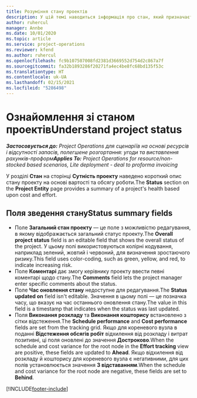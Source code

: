 ```yaml
---
title: Розуміння стану проектів
description: У цій темі наводиться інформація про стан, який призначається проектам у Dynamics 365 Project Operations.
author: ruhercul
manager: Annbe
ms.date: 10/01/2020
ms.topic: article
ms.service: project-operations
ms.reviewer: kfend
ms.author: ruhercul
ms.openlocfilehash: fc9b107507008fd2381d3669552d754d2c867a7f
ms.sourcegitcommit: fa32b1893286f20271fa4ec4be8fc68bd135f53c
ms.translationtype: HT
ms.contentlocale: uk-UA
ms.lasthandoff: 02/15/2021
ms.locfileid: "5286498"
---
```

# <a name="understand-project-status"></a><span data-ttu-id="b5313-103">Ознайомлення зі станом проектів</span><span class="sxs-lookup"><span data-stu-id="b5313-103">Understand project status</span></span>

<span data-ttu-id="b5313-104">_**Застосовується до:** Project Operations для сценаріїв на основі ресурсів і відсутності запасів, полегшене розгортання: угоди та виставлення рахунків-проформ_</span><span class="sxs-lookup"><span data-stu-id="b5313-104">_**Applies To:** Project Operations for resource/non-stocked based scenarios, Lite deployment - deal to proforma invoicing_</span></span>


<span data-ttu-id="b5313-105">У розділі **Стан** на сторінці **Сутність проекту** наведено короткий опис стану проекту на основі вартості та обсягу роботи.</span><span class="sxs-lookup"><span data-stu-id="b5313-105">The **Status** section on the **Project Entity** page provides a summary of a project's health based upon cost and effort.</span></span>


## <a name="status-summary-fields"></a><span data-ttu-id="b5313-106">Поля зведення стану</span><span class="sxs-lookup"><span data-stu-id="b5313-106">Status summary fields</span></span>

- <span data-ttu-id="b5313-107">Поле **Загальний стан проекту** — це поле з можливістю редагування, в якому відображається загальний статус проекту.</span><span class="sxs-lookup"><span data-stu-id="b5313-107">The **Overall project status** field is an editable field that shows the overall status of the project.</span></span> <span data-ttu-id="b5313-108">У цьому полі використовуються колірні кодування, наприклад зелений, жовтий і червоний, для визначення зростаючого ризику.</span><span class="sxs-lookup"><span data-stu-id="b5313-108">This field uses color-coding, such as green, yellow, and red, to indicate increasing risk.</span></span> 
- <span data-ttu-id="b5313-109">Поле **Коментарі** дає змогу керівнику проекту ввести певні коментарі щодо стану.</span><span class="sxs-lookup"><span data-stu-id="b5313-109">The **Comments** field lets the project manager enter specific comments about the status.</span></span> 
- <span data-ttu-id="b5313-110">Поле **Час оновлення стану** недоступне для редагування.</span><span class="sxs-lookup"><span data-stu-id="b5313-110">The **Status updated on** field isn't editable.</span></span> <span data-ttu-id="b5313-111">Значення в цьому полі — це позначка часу, що вказує на час останнього оновлення стану.</span><span class="sxs-lookup"><span data-stu-id="b5313-111">The value in this field is a timestamp that indicates when the status was last updated.</span></span>
- <span data-ttu-id="b5313-112">Поля **Виконання розкладу** та **Виконання кошторису** встановлено з сітки відстеження.</span><span class="sxs-lookup"><span data-stu-id="b5313-112">The **Schedule performance** and **Cost performance** fields are set from the tracking grid.</span></span> <span data-ttu-id="b5313-113">Якщо для кореневого вузла в поданні **Відстеження обсягів робіт** відхилення від розкладу і витрат позитивні, ці поля оновлені до значення **Достроково**.</span><span class="sxs-lookup"><span data-stu-id="b5313-113">When the schedule and cost variance for the root node in the **Effort tracking** view are positive, these fields are updated to **Ahead**.</span></span> <span data-ttu-id="b5313-114">Якщо відхилення від розкладу й кошторису для кореневого вузла є негативними, для цих полів установлюється значення **З відставанням**.</span><span class="sxs-lookup"><span data-stu-id="b5313-114">When the schedule and cost variance for the root node are negative, these fields are set to **Behind**.</span></span>


[!INCLUDE[footer-include](../includes/footer-banner.md)]